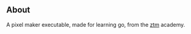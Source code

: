 ## About
A pixel maker executable, made for learning go, from the <a href="https://zerotomastery.io/">ztm<a/> academy.